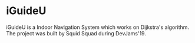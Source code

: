 # iGuideU
iGuideU is a Indoor Navigation System which works on Dijkstra's algorithm. The project was built by Squid Squad during DevJams'19.
